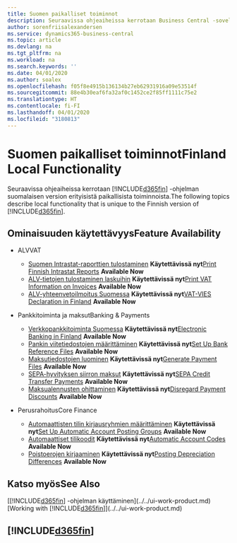 ```yaml
---
title: Suomen paikalliset toiminnot
description: Seuraavissa ohjeaiheissa kerrotaan Business Central -sovelluksen suomalaisen version paikallisista toiminnoista.
author: sorenfriisalexandersen
ms.service: dynamics365-business-central
ms.topic: article
ms.devlang: na
ms.tgt_pltfrm: na
ms.workload: na
ms.search.keywords: ''
ms.date: 04/01/2020
ms.author: soalex
ms.openlocfilehash: f05f8e4915b136134b27eb62931916a09e53514f
ms.sourcegitcommit: 88e4b30eaf6fa32af0c1452ce2f85ff1111c75e2
ms.translationtype: HT
ms.contentlocale: fi-FI
ms.lasthandoff: 04/01/2020
ms.locfileid: "3180813"
---
```

# <a name="finland-local-functionality"></a><span data-ttu-id="61131-103">Suomen paikalliset toiminnot</span><span class="sxs-lookup"><span data-stu-id="61131-103">Finland Local Functionality</span></span>
<span data-ttu-id="61131-104">Seuraavissa ohjeaiheissa kerrotaan [!INCLUDE[d365fin](../../includes/d365fin_md.md)] -ohjelman suomalaisen version erityisistä paikallisista toiminnoista.</span><span class="sxs-lookup"><span data-stu-id="61131-104">The following topics describe local functionality that is unique to the Finnish version of [!INCLUDE[d365fin](../../includes/d365fin_md.md)].</span></span>  

## <a name="feature-availability"></a><span data-ttu-id="61131-105">Ominaisuuden käytettävyys</span><span class="sxs-lookup"><span data-stu-id="61131-105">Feature Availability</span></span>

* <span data-ttu-id="61131-106">ALV</span><span class="sxs-lookup"><span data-stu-id="61131-106">VAT</span></span>
    * <span data-ttu-id="61131-107">[Suomen Intrastat-raporttien tulostaminen](how-to-print-finnish-intrastat-reports.md) **Käytettävissä nyt**</span><span class="sxs-lookup"><span data-stu-id="61131-107">[Print Finnish Intrastat Reports](how-to-print-finnish-intrastat-reports.md) **Available Now**</span></span>
    * <span data-ttu-id="61131-108">[ALV-tietojen tulostaminen laskuihin](how-to-print-vat-information-on-invoices.md) **Käytettävissä nyt**</span><span class="sxs-lookup"><span data-stu-id="61131-108">[Print VAT Information on Invoices](how-to-print-vat-information-on-invoices.md) **Available Now**</span></span>
    * <span data-ttu-id="61131-109">[ALV-yhteenvetoilmoitus Suomessa](vat-vies-declaration-in-finland.md) **Käytettävissä nyt**</span><span class="sxs-lookup"><span data-stu-id="61131-109">[VAT-VIES Declaration in Finland](vat-vies-declaration-in-finland.md) **Available Now**</span></span>

* <span data-ttu-id="61131-110">Pankkitoiminta ja maksut</span><span class="sxs-lookup"><span data-stu-id="61131-110">Banking & Payments</span></span>
    * <span data-ttu-id="61131-111">[Verkkopankkitoiminta Suomessa](electronic-banking-in-finland.md) **Käytettävissä nyt**</span><span class="sxs-lookup"><span data-stu-id="61131-111">[Electronic Banking in Finland](electronic-banking-in-finland.md) **Available Now**</span></span>
    * <span data-ttu-id="61131-112">[Pankin viitetiedostojen määrittäminen](how-to-set-up-bank-reference-files.md) **Käytettävissä nyt**</span><span class="sxs-lookup"><span data-stu-id="61131-112">[Set Up Bank Reference Files](how-to-set-up-bank-reference-files.md) **Available Now**</span></span>
    * <span data-ttu-id="61131-113">[Maksutiedostojen luominen](how-to-generate-payment-files.md) **Käytettävissä nyt**</span><span class="sxs-lookup"><span data-stu-id="61131-113">[Generate Payment Files](how-to-generate-payment-files.md) **Available Now**</span></span>
    * <span data-ttu-id="61131-114">[SEPA-hyvityksen siirron maksut](sepa-credit-transfer-payments.md) **Käytettävissä nyt**</span><span class="sxs-lookup"><span data-stu-id="61131-114">[SEPA Credit Transfer Payments](sepa-credit-transfer-payments.md) **Available Now**</span></span>
    * <span data-ttu-id="61131-115">[Maksualennusten ohittaminen](how-to-disregard-payment-discounts.md) **Käytettävissä nyt**</span><span class="sxs-lookup"><span data-stu-id="61131-115">[Disregard Payment Discounts](how-to-disregard-payment-discounts.md) **Available Now**</span></span>

* <span data-ttu-id="61131-116">Perusrahoitus</span><span class="sxs-lookup"><span data-stu-id="61131-116">Core Finance</span></span>
    * <span data-ttu-id="61131-117">[Automaattisten tilin kirjausryhmien määrittäminen](how-to-set-up-automatic-account-posting-groups.md) **Käytettävissä nyt**</span><span class="sxs-lookup"><span data-stu-id="61131-117">[Set Up Automatic Account Posting Groups](how-to-set-up-automatic-account-posting-groups.md) **Available Now**</span></span>
    * <span data-ttu-id="61131-118">[Automaattiset tilikoodit](automatic-account-codes.md) **Käytettävissä nyt**</span><span class="sxs-lookup"><span data-stu-id="61131-118">[Automatic Account Codes](automatic-account-codes.md) **Available Now**</span></span>
    * <span data-ttu-id="61131-119">[Poistoerojen kirjaaminen](posting-depreciation-differences.md) **Käytettävissä nyt**</span><span class="sxs-lookup"><span data-stu-id="61131-119">[Posting Depreciation Differences](posting-depreciation-differences.md) **Available Now**</span></span>

## <a name="see-also"></a><span data-ttu-id="61131-120">Katso myös</span><span class="sxs-lookup"><span data-stu-id="61131-120">See Also</span></span>
<span data-ttu-id="61131-121">[[!INCLUDE[d365fin](../../includes/d365fin_md.md)] -ohjelman käyttäminen](../../ui-work-product.md)</span><span class="sxs-lookup"><span data-stu-id="61131-121">[Working with [!INCLUDE[d365fin](../../includes/d365fin_md.md)]](../../ui-work-product.md)</span></span>     

## [!INCLUDE[d365fin](../../includes/free_trial_md.md)]  
